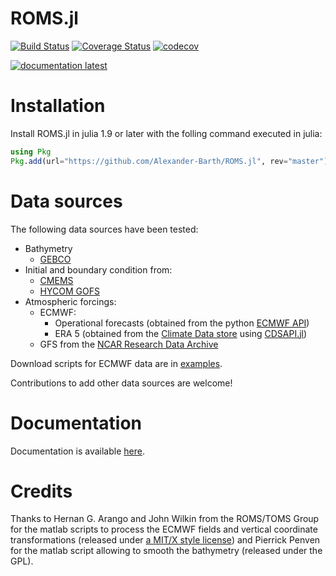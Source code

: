 # ROMS.jl

[![Build Status](https://github.com/Alexander-Barth/ROMS.jl/workflows/CI/badge.svg)](https://github.com/Alexander-Barth/ROMS.jl/actions)<!-- [![Build Status Windows](https://ci.appveyor.com/api/projects/status/github/Alexander-Barth/ROMS.jl?branch=master&svg=true)](https://ci.appveyor.com/project/Alexander-Barth/roms-jl) -->
[![Coverage Status](https://coveralls.io/repos/Alexander-Barth/ROMS.jl/badge.svg?branch=master&service=github)](https://coveralls.io/github/Alexander-Barth/ROMS.jl?branch=master) 
[![codecov](https://codecov.io/gh/Alexander-Barth/ROMS.jl/graph/badge.svg?token=xyF8WE4oAS)](https://codecov.io/gh/Alexander-Barth/ROMS.jl)
<!-- [![documentation stable](https://img.shields.io/badge/docs-stable-blue.svg)](https://alexander-barth.github.io/ROMS.jl/stable/) -->
[![documentation latest](https://img.shields.io/badge/docs-dev-blue.svg)](https://alexander-barth.github.io/ROMS.jl/dev/)

# Installation

Install ROMS.jl in julia 1.9 or later with the folling command executed in julia:

```julia
using Pkg
Pkg.add(url="https://github.com/Alexander-Barth/ROMS.jl", rev="master")
```

# Data sources

The following data sources have been tested:

* Bathymetry
    * [GEBCO](https://www.gebco.net/data_and_products/gridded_bathymetry_data/)
* Initial and boundary condition from:
    * [CMEMS](https://marine.copernicus.eu/)
    * [HYCOM GOFS](https://www.hycom.org/dataserver/)
* Atmospheric forcings:
    * ECMWF:
         * Operational forecasts (obtained from the python [ECMWF API](https://www.ecmwf.int/en/computing/software/ecmwf-web-api))
         * ERA 5 (obtained from the [Climate Data store](https://cds.climate.copernicus.eu/) using [CDSAPI.jl](https://github.com/JuliaClimate/CDSAPI.jl))
    * GFS from the [NCAR Research Data Archive](https://rda.ucar.edu/thredds/catalog/files/g/ds084.1/catalog.html)

Download scripts for ECMWF data are in [examples](/examples).

Contributions to add other data sources are welcome!

# Documentation

Documentation is available [here](https://alexander-barth.github.io/ROMS.jl/dev/).

# Credits

Thanks to Hernan G. Arango and John Wilkin from the ROMS/TOMS Group for the
matlab scripts to process the ECMWF fields and vertical coordinate transformations (released under [a MIT/X style license](https://www.myroms.org/main.php?page=License_ROMS))
and Pierrick Penven for the matlab script allowing to smooth the bathymetry (released under the GPL).
